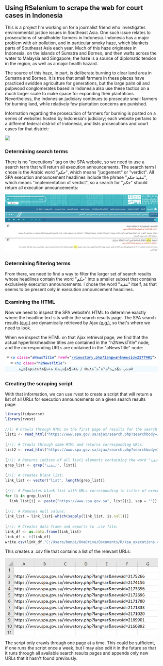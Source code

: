 ## Using RSelenium to scrape the web for court cases in Indonesia

This is a project I'm working on for a journalist friend who investigates environmental justice issues in Southeast Asia. One such issue relates to prosecutions of smallholder farmers in Indonesia. Indonesia has a major problem with air pollution, and in particular smoky haze, which blankets parts of Southeast Asia each year. Much of this haze originates in Indonesia, on the islands of Sumatra and Borneo, and then wafts across the water to Malaysia and Singapore; the haze is a source of diplomatic tension in the region, as well as a major health hazard.

The source of this haze, in part, is deliberate burning to clear land area in Sumatra and Borneo. It is true that small farmers in these places have practiced swidden agriculture for generations, but the large palm oil and pulpwood conglomerates based in Indonesia also use these tactics on a much larger scale to make space for expanding their plantations. Nevertheless, the Indonesian judiciary continues to prosecute small farmers for burning land, while relatively few plantation concerns are punished.

Information regarding the prosecution of farmers for burning is posted on a series of websites hosted by Indonesia's judiciary; each website pertains to a different federal district of Indonesia, and lists prosecutions and court cases for that district:

<img src="images/indo-search-screenshot.png?raw=true"/>


### Determining search terms

There is no "executions" tag on the SPA website, so we need to use a search term that will return all execution announcements. The search term I chose is the Arabic word "حكم", which means "judgement" or "verdict". All SPA execution announcement headlines include the phrase "تنفيذ حكم", which means "implementation of verdict", so a search for "حكم" should return all execution announcements:

<img src="images/spa-search-screenshot.png?raw=true"/>


### Determining filtering terms

From there, we need to find a way to filter the larger set of search results whose headlines contain the word "حكم" into a smaller subset that contains exclusively execution announcements. I chose the word "تنفيذ" itself, as that seems to be present only in execution announcement headlines. 


### Examining the HTML

Now we need to inspect the SPA website's HTML to determine exactly where the headline text sits within the search results page. The SPA search results [(e.g.)](https://www.spa.gov.sa/search.php?lang=ar&search=%D8%AD%D9%83%D9%85) are dynamically retrieved by Ajax [(e.g.)](https://www.spa.gov.sa/ajax/search.php?searchbody=1&search=%D8%AD%D9%83%D9%85&cat=0&cabinet=0&royal=0&lang=ar&pg=1&pg=1), so that's where we need to look.

When we inspect the HTML on that Ajax retrieval page, we find that the actual hyperlink/headline titles are contained in the "h2NewsTitle" node, and the corresponding URLs are contained in the "aNewsTitle" node:

<img src="images/ksa-html-screenshot.png?raw=true"/>


### Creating the scraping script

With that information, we can use rvest to create a script that will return a list of all URLs for execution announcements on a given search results page:

```javascript
library(tidyverse)
library(rvest)

//]: # Crawls through HTML on the first page of results for the search term "حكم" and returns all matching titles:
list1 <- read_html("https://www.spa.gov.sa/ajax/search.php?searchbody=1&search=%D8%AD%D9%83%D9%85&cat=0&cabinet=0&royal=0&lang=ar&pg=1&pg=1") %>% html_nodes(".h2NewsTitle") %>% html_text()

[//]: # Crawls through same HTML and returns corresponding URLs:
list2 <- read_html("https://www.spa.gov.sa/ajax/search.php?searchbody=1&search=%D8%AD%D9%83%D9%85&cat=0&cabinet=0&royal=0&lang=ar&pg=1&pg=1") %>% html_nodes(".aNewsTitle") %>% html_attr("href")

[//]: # Returns indices of all list1 elements containing the word "تنفيذ", which appears only in execution announcements:
grep_list <- grep("تنفيذ", list1)

[//]: # Creates blank list:
link_list <- vector("list", length(grep_list))

[//]: # Populates blank list with URLs corresponding to titles of execution announcements in grep_list:
for (i in grep_list){
  link_list[i] <- paste("https://www.spa.gov.sa", list2[i], sep = "")}

[//]: # Removes null values:
link_list = link_list[-which(sapply(link_list, is.null))]

[//]: # Creates data frame and exports to .csv file:
link_df <- as.data.frame(link_list)
link_df <- t(link_df)
write.csv(link_df,"C:/Users/benpi/OneDrive/Documents/R/ksa_executions.csv", row.names = FALSE)
```

This creates a .csv file that contains a list of the relevant URLs:

<img src="images/ksa-links-screenshot.png?raw=true"/>

The script only crawls through one page at a time. This could be sufficient, if one runs the script once a week, but I may also edit it in the future so that it runs through all available search results pages and appends only new URLs that it hasn't found previously.
